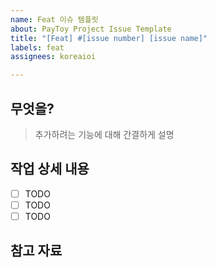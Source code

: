 ```yaml
---
name: Feat 이슈 템플릿
about: PayToy Project Issue Template
title: "[Feat] #[issue number] [issue name]"
labels: feat
assignees: koreaioi

---
```


## 무엇을?
> 추가하려는 기능에 대해 간결하게 설명

## 작업 상세 내용

- [ ] TODO
- [ ] TODO
- [ ] TODO

## 참고 자료
